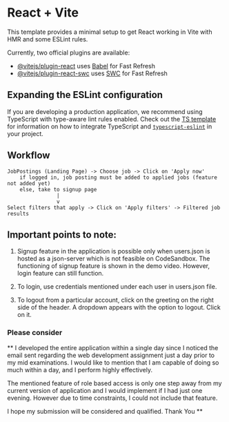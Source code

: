 # React + Vite

This template provides a minimal setup to get React working in Vite with HMR and some ESLint rules.

Currently, two official plugins are available:

- [@vitejs/plugin-react](https://github.com/vitejs/vite-plugin-react/blob/main/packages/plugin-react) uses [Babel](https://babeljs.io/) for Fast Refresh
- [@vitejs/plugin-react-swc](https://github.com/vitejs/vite-plugin-react/blob/main/packages/plugin-react-swc) uses [SWC](https://swc.rs/) for Fast Refresh

## Expanding the ESLint configuration

If you are developing a production application, we recommend using TypeScript with type-aware lint rules enabled. Check out the [TS template](https://github.com/vitejs/vite/tree/main/packages/create-vite/template-react-ts) for information on how to integrate TypeScript and [`typescript-eslint`](https://typescript-eslint.io) in your project.

## Workflow
    JobPostings (Landing Page) -> Choose job -> Click on 'Apply now'
        if logged in, job posting must be added to applied jobs (feature not added yet)
        else, take to signup page
                    |
                    v
    Select filters that apply -> Click on 'Apply filters' -> Filtered job results

## Important points to note:

1. Signup feature in the application is possible only when users.json is hosted as a json-server which is not feasible on CodeSandbox. The functioning of signup feature is shown in the demo video. However, login feature can still function.

2. To login, use credentials mentioned under each user in users.json file.

3. To logout from a particular account, click on the greeting on the right side of the header. A dropdown appears with the option to logout. Click on it.

### Please consider
** 
I developed the entire application within a single day since I noticed the email sent regarding the web development assignment just a day prior to my mid examinations. I would like to mention that I am capable of doing so much within a day, and I perform highly effectively.

The mentioned feature of role based access is only one step away from my current version of application and I would implement if I had just one evening. However due to time constraints, I could not include that feature.

I hope my submission will be considered and qualified.
Thank You
**